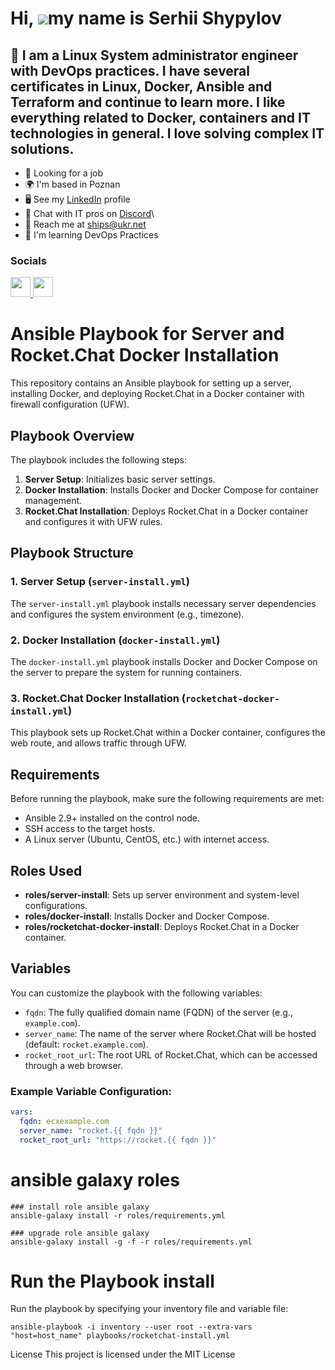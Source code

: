 Hi, ![](https://user-images.githubusercontent.com/18350557/176309783-0785949b-9127-417c-8b55-ab5a4333674e.gif)my name is Serhii Shypylov
=========================================================================================================================================

💛 I am a Linux System administrator engineer with DevOps practices. I have several certificates in Linux, Docker, Ansible and Terraform and continue to learn more. I like everything related to Docker, containers and IT technologies in general. I love solving complex IT solutions.
-------------------------------

* 💼 Looking for a job
* 🌍 I'm based in Poznan
* 🖥️ See my [LinkedIn](https://github.com/Shipssv83) profile 
* 👾 Chat with IT pros on [Discord](https://discord.com/shipssv_19055)\
* 📧 Reach me at ships@ukr.net
* 🧠 I'm learning DevOps Practices

### Socials

<p align="left"> <a href="https://github.com/Shipssv83" target="_blank" rel="noreferrer"> <picture> <source media="(prefers-color-scheme: dark)" srcset="https://raw.githubusercontent.com/danielcranney/readme-generator/main/public/icons/socials/github-dark.svg" /> <source media="(prefers-color-scheme: light)" srcset="https://raw.githubusercontent.com/danielcranney/readme-generator/main/public/icons/socials/github.svg" /> <img src="https://raw.githubusercontent.com/danielcranney/readme-generator/main/public/icons/socials/github.svg" width="32" height="32" /> </picture> </a> <a href="https://www.linkedin.com/in/sergey-shipilov-7262a31b4/" target="_blank" rel="noreferrer"> <picture> <source media="(prefers-color-scheme: dark)" srcset="https://raw.githubusercontent.com/danielcranney/readme-generator/main/public/icons/socials/linkedin-dark.svg" /> <source media="(prefers-color-scheme: light)" srcset="https://raw.githubusercontent.com/danielcranney/readme-generator/main/public/icons/socials/linkedin.svg" /> <img src="https://raw.githubusercontent.com/danielcranney/readme-generator/main/public/icons/socials/linkedin.svg" width="32" height="32" /> </picture> </a></p>

# Ansible Playbook for Server and Rocket.Chat Docker Installation

This repository contains an Ansible playbook for setting up a server, installing Docker, and deploying Rocket.Chat in a Docker container with firewall configuration (UFW).

## Playbook Overview

The playbook includes the following steps:
1. **Server Setup**: Initializes basic server settings.
2. **Docker Installation**: Installs Docker and Docker Compose for container management.
3. **Rocket.Chat Installation**: Deploys Rocket.Chat in a Docker container and configures it with UFW rules.

## Playbook Structure

### 1. Server Setup (`server-install.yml`)
The `server-install.yml` playbook installs necessary server dependencies and configures the system environment (e.g., timezone).

### 2. Docker Installation (`docker-install.yml`)
The `docker-install.yml` playbook installs Docker and Docker Compose on the server to prepare the system for running containers.

### 3. Rocket.Chat Docker Installation (`rocketchat-docker-install.yml`)
This playbook sets up Rocket.Chat within a Docker container, configures the web route, and allows traffic through UFW.

## Requirements

Before running the playbook, make sure the following requirements are met:
- Ansible 2.9+ installed on the control node.
- SSH access to the target hosts.
- A Linux server (Ubuntu, CentOS, etc.) with internet access.

## Roles Used

- **roles/server-install**: Sets up server environment and system-level configurations.
- **roles/docker-install**: Installs Docker and Docker Compose.
- **roles/rocketchat-docker-install**: Deploys Rocket.Chat in a Docker container.

## Variables

You can customize the playbook with the following variables:

- `fqdn`: The fully qualified domain name (FQDN) of the server (e.g., `example.com`).
- `server_name`: The name of the server where Rocket.Chat will be hosted (default: `rocket.example.com`).
- `rocket_root_url`: The root URL of Rocket.Chat, which can be accessed through a web browser.
  
### Example Variable Configuration:

```yaml
vars:
  fqdn: ecxexample.com
  server_name: "rocket.{{ fqdn }}"
  rocket_root_url: "https://rocket.{{ fqdn }}"
```

# ansible galaxy roles

```
### install role ansible galaxy
ansible-galaxy install -r roles/requirements.yml

### upgrade role ansible galaxy 
ansible-galaxy install -g -f -r roles/requirements.yml
```

# Run the Playbook install
Run the playbook by specifying your inventory file and variable file:

```
ansible-playbook -i inventory --user root --extra-vars "host=host_name" playbooks/rocketchat-install.yml
```

License
This project is licensed under the MIT License